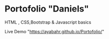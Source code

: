 # Portofolio "Daniels"
HTML , CSS,Bootstrap &amp; Javascript basics


Live Demo "https://ayabahr.github.io/Portofolio/"
